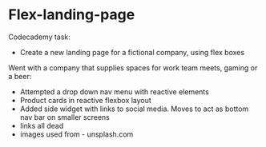 # Flex-landing-page

Codecademy task:
- Create a new landing page for a fictional company, using flex boxes

Went with a company that supplies spaces for work team meets, gaming or a beer:
 - Attempted a drop down nav menu with reactive elements
 - Product cards in reactive flexbox layout
 - Added side widget with links to social media. Moves to act as bottom nav bar on smaller screens
 - links all dead
 - images used from - unsplash.com

